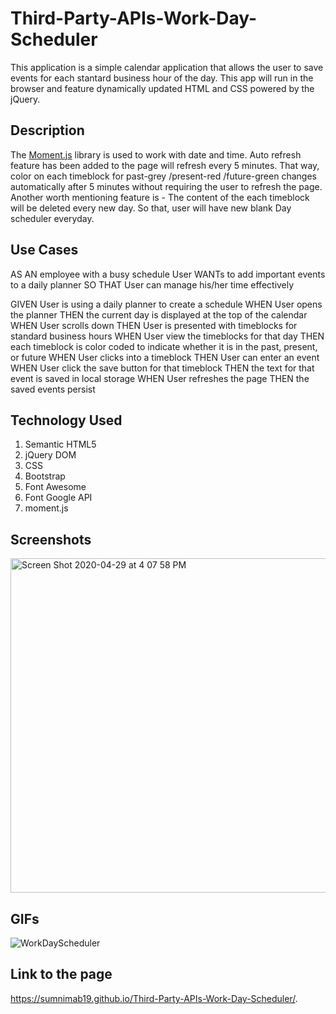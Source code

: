 # Third-Party-APIs-Work-Day-Scheduler

This application is a simple calendar application that allows the user to save events for each stantard business hour of the day. This app will run in the browser and feature dynamically updated HTML and CSS powered by the jQuery. 


## Description

The [Moment.js](https://momentjs.com/) library is used to work with date and time. Auto refresh feature has been added to the page will refresh every 5 minutes. That way, color on each timeblock for past-grey /present-red /future-green changes automatically after 5 minutes without requiring the user to refresh the page. Another worth mentioning feature is - The content of the each timeblock will be deleted every new day. So that, user will have new blank Day scheduler everyday. 


## Use Cases

AS AN employee with a busy schedule
User WANTs to add important events to a daily planner
SO THAT User can manage his/her time effectively

GIVEN User is using a daily planner to create a schedule
WHEN User opens the planner
THEN the current day is displayed at the top of the calendar
WHEN User scrolls down
THEN User is presented with timeblocks for standard business hours
WHEN User view the timeblocks for that day
THEN each timeblock is color coded to indicate whether it is in the past, present, or future
WHEN User clicks into a timeblock
THEN User can enter an event
WHEN User click the save button for that timeblock
THEN the text for that event is saved in local storage
WHEN User refreshes the page
THEN the saved events persist


## Technology Used
1. Semantic HTML5
2. jQuery DOM
3. CSS
4. Bootstrap
5. Font Awesome
6. Font Google API
7. moment.js


## Screenshots
<img width="535" alt="Screen Shot 2020-04-29 at 4 07 58 PM" src="https://user-images.githubusercontent.com/55207625/80655839-8440e780-8a34-11ea-94db-b0c42d8bb738.png">



## GIFs
![WorkDayScheduler](https://user-images.githubusercontent.com/55207625/80655776-5c518400-8a34-11ea-9662-4fa8701c586e.gif)




## Link to the page
https://sumnimab19.github.io/Third-Party-APIs-Work-Day-Scheduler/.

